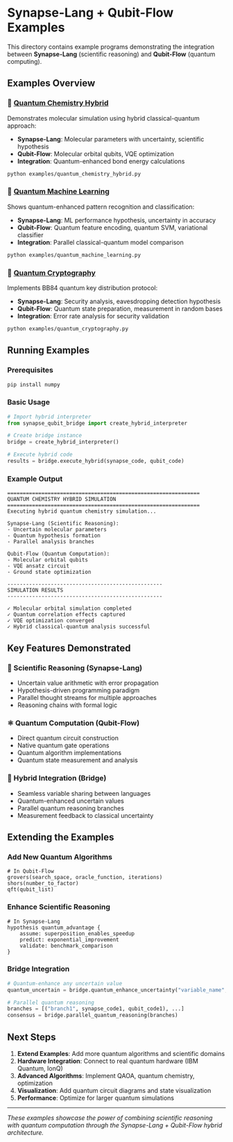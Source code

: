 # Synapse-Lang + Qubit-Flow Examples

This directory contains example programs demonstrating the integration between **Synapse-Lang** (scientific reasoning) and **Qubit-Flow** (quantum computing).

## Examples Overview

### 🧬 [Quantum Chemistry Hybrid](quantum_chemistry_hybrid.py)
Demonstrates molecular simulation using hybrid classical-quantum approach:
- **Synapse-Lang**: Molecular parameters with uncertainty, scientific hypothesis
- **Qubit-Flow**: Molecular orbital qubits, VQE optimization
- **Integration**: Quantum-enhanced bond energy calculations

```bash
python examples/quantum_chemistry_hybrid.py
```

### 🤖 [Quantum Machine Learning](quantum_machine_learning.py)
Shows quantum-enhanced pattern recognition and classification:
- **Synapse-Lang**: ML performance hypothesis, uncertainty in accuracy
- **Qubit-Flow**: Quantum feature encoding, quantum SVM, variational classifier
- **Integration**: Parallel classical-quantum model comparison

```bash
python examples/quantum_machine_learning.py
```

### 🔐 [Quantum Cryptography](quantum_cryptography.py)
Implements BB84 quantum key distribution protocol:
- **Synapse-Lang**: Security analysis, eavesdropping detection hypothesis
- **Qubit-Flow**: Quantum state preparation, measurement in random bases
- **Integration**: Error rate analysis for security validation

```bash
python examples/quantum_cryptography.py
```

## Running Examples

### Prerequisites
```bash
pip install numpy
```

### Basic Usage
```python
# Import hybrid interpreter
from synapse_qubit_bridge import create_hybrid_interpreter

# Create bridge instance
bridge = create_hybrid_interpreter()

# Execute hybrid code
results = bridge.execute_hybrid(synapse_code, qubit_code)
```

### Example Output
```
==============================================================
QUANTUM CHEMISTRY HYBRID SIMULATION
==============================================================
Executing hybrid quantum chemistry simulation...

Synapse-Lang (Scientific Reasoning):
- Uncertain molecular parameters
- Quantum hypothesis formation
- Parallel analysis branches

Qubit-Flow (Quantum Computation):
- Molecular orbital qubits
- VQE ansatz circuit
- Ground state optimization

--------------------------------------------------
SIMULATION RESULTS
--------------------------------------------------

✓ Molecular orbital simulation completed
✓ Quantum correlation effects captured
✓ VQE optimization converged
✓ Hybrid classical-quantum analysis successful
```

## Key Features Demonstrated

### 🔬 Scientific Reasoning (Synapse-Lang)
- Uncertain value arithmetic with error propagation
- Hypothesis-driven programming paradigm
- Parallel thought streams for multiple approaches
- Reasoning chains with formal logic

### ⚛️ Quantum Computation (Qubit-Flow)
- Direct quantum circuit construction
- Native quantum gate operations
- Quantum algorithm implementations
- Quantum state measurement and analysis

### 🌉 Hybrid Integration (Bridge)
- Seamless variable sharing between languages
- Quantum-enhanced uncertain values
- Parallel quantum reasoning branches
- Measurement feedback to classical uncertainty

## Extending the Examples

### Add New Quantum Algorithms
```qubit-flow
# In Qubit-Flow
grovers(search_space, oracle_function, iterations)
shors(number_to_factor)
qft(qubit_list)
```

### Enhance Scientific Reasoning
```synapse
# In Synapse-Lang
hypothesis quantum_advantage {
    assume: superposition_enables_speedup
    predict: exponential_improvement
    validate: benchmark_comparison
}
```

### Bridge Integration
```python
# Quantum-enhance any uncertain value
quantum_uncertain = bridge.quantum_enhance_uncertainty("variable_name", "computational")

# Parallel quantum reasoning
branches = [("branch1", synapse_code1, qubit_code1), ...]
consensus = bridge.parallel_quantum_reasoning(branches)
```

## Next Steps

1. **Extend Examples**: Add more quantum algorithms and scientific domains
2. **Hardware Integration**: Connect to real quantum hardware (IBM Quantum, IonQ)
3. **Advanced Algorithms**: Implement QAOA, quantum chemistry, optimization
4. **Visualization**: Add quantum circuit diagrams and state visualization
5. **Performance**: Optimize for larger quantum simulations

---

*These examples showcase the power of combining scientific reasoning with quantum computation through the Synapse-Lang + Qubit-Flow hybrid architecture.*